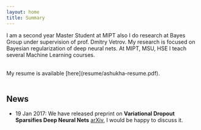 ```yaml
---
layout: home
title: Summary
---
```


I am a second year Master Student at MIPT also I do research at Bayes Group under supervision of prof. Dmitry Vetrov. My research is focused on Bayesian regularization of deep neural nets. At MIPT, MSU, HSE I teach several Machine Learning courses. 

<br />
My resume is available [here](resume/ashukha-resume.pdf).
<br />
<br />

## News 
- 19 Jan 2017: We have released preprint on **Variational Dropout Sparsifies Deep Neural Nets**  [arXiv](https://arxiv.org/abs/1701.05369), I would be happy to discuss it.
